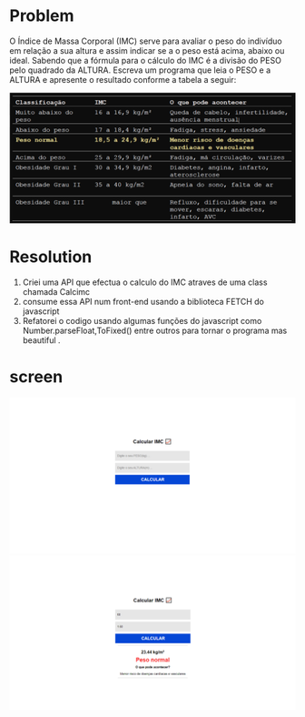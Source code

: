 # Problem
O Índice de Massa Corporal (IMC) serve para avaliar o
peso do indivíduo em relação a sua altura e assim
indicar se a o peso está acima, abaixo ou ideal.
Sabendo que a fórmula para o cálculo do IMC é a
divisão do PESO pelo quadrado da ALTURA. Escreva um
programa que leia o PESO e a ALTURA e apresente o
resultado conforme a tabela a seguir:


<img src="https://github.com/alfredo003/calcIMC/blob/main/public/img/imc.png" />


# Resolution

1. Criei uma API  que efectua o calculo do IMC atraves de uma class chamada Calcimc
2. consume essa API num front-end usando a biblioteca FETCH do javascript
3. Refatorei o codigo usando algumas funções do javascript como Number.parseFloat,ToFixed() entre outros para tornar o programa mas beautiful .

# screen
<img src="https://github.com/alfredo003/calcIMC/blob/main/public/img/1.png" />
<img src="https://github.com/alfredo003/calcIMC/blob/main/public/img/2.png" />

